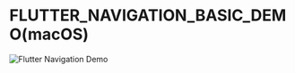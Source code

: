 # FLUTTER_NAVIGATION_BASIC_DEMO(macOS)
![Flutter Navigation Demo](https://raw.githubusercontent.com/myon-bioinformatics/flutter_navigation_basic/main/flutter_navigation_basic_demo.gif)
